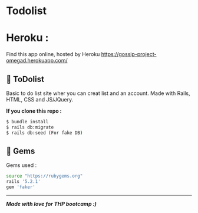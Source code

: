 # Todolist

# Heroku :

Find this app online, hosted by Heroku
https://gossip-project-omegad.herokuapp.com/

## 📰 ToDolist

Basic to do list site wher you can creat list and an account. Made with Rails, HTML, CSS and JS/JQuery.

**If you clone this repo :**

```sh
$ bundle install
$ rails db:migrate
$ rails db:seed (For fake DB)
```

## 💎 Gems

Gems used : 

```sh
source "https://rubygems.org"
rails '5.2.1'
gem 'faker'
```

<hr>

***Made with love for THP bootcamp :)***
